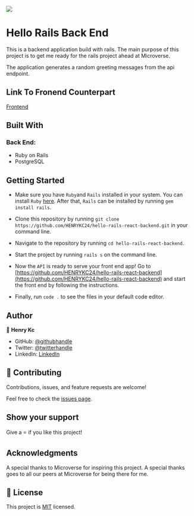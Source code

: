 ![](https://img.shields.io/badge/Microverse-blueviolet)

# Hello Rails Back End

This is a backend application build with rails. The main purpose of this project is to get me ready for the rails project ahead at Microverse.

The application generates a random greeting messages from the api endpoint.


## Link To Fronend Counterpart
[Frontend](https://kc-react-rails-front-end.herokuapp.com/)
## Built With

### Back End:
- Ruby on Rails
- PostgreSQL

## Getting Started

- Make sure you have `Ruby`and `Rails` installed in your system. You can install `Ruby` [here](https://www.ruby-lang.org/en/documentation/installation/). After that, `Rails` can be installed by running `gem install rails`.

- Clone this repository by running `git clone https://github.com/HENRYKC24/hello-rails-react-backend.git` in your command line.

- Navigate to the repository by running `cd hello-rails-react-backend`.

- Start the project by running `rails s` on the command line.

- Now the `API` is ready to serve your front end app!
Go to [https://github.com/HENRYKC24/hello-rails-react-backend](https://github.com/HENRYKC24/hello-rails-react-backend) and start the front end by following the instructions.

- Finally, run `code .` to see the files in your default code editor.

## Author

👤 **Henry Kc**

- GitHub: [@githubhandle](https://github.com/henrykc24)
- Twitter: [@twitterhandle](https://twitter.com/henrykc24)
- LinkedIn: [LinkedIn](https://linkedin.com/in/henry-kc)

## 🤝 Contributing
Contributions, issues, and feature requests are welcome!

Feel free to check the [issues page](https://github.com/HENRYKC24/hello-rails-react/issues).


## Show your support
Give a ⭐️ if you like this project!

## Acknowledgments
A special thanks to Microverse for inspiring this project.
A special thanks goes to all our peers at Microverse for being there for me.

## 📝 License

This project is [MIT](./MIT.md) licensed.